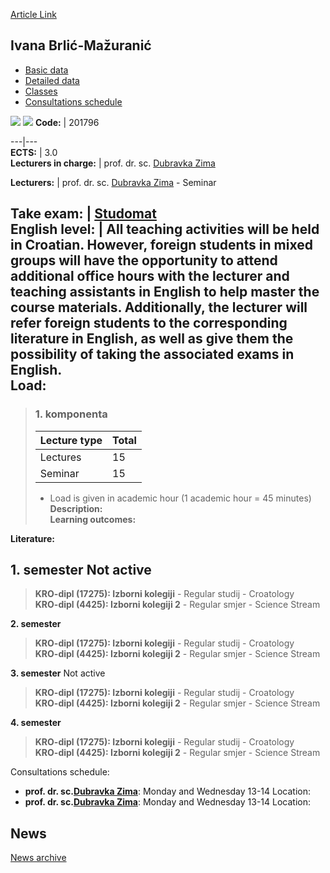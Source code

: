 [Article Link](https://www.fhs.hr/en/course/ivabrl_a)

## Ivana Brlić-Mažuranić
  * [Basic data](https://www.fhs.hr/en/course/ivabrl_a#v1id-523792_625222_1_0 "Basic data")
  * [Detailed data](https://www.fhs.hr/en/course/ivabrl_a#v1id-523792_625222_1_1 "Detailed data")
  * [Classes](https://www.fhs.hr/en/course/ivabrl_a#v1id-523792_625222_1_2 "Classes")
  * [Consultations schedule](https://www.fhs.hr/en/course/ivabrl_a#v1id-523792_625222_1_3 "Consultations schedule")


[![](https://www.fhs.hr/img/flags/gif/hr.gif)](https://www.fhs.hr/predmet/ivabrl_a) [![](https://www.fhs.hr/img/flags/gif/gb.gif)](https://www.fhs.hr/en/course/ivabrl_a)
**Code:** |  201796  
  
---|---  
**ECTS:** |  3.0   
**Lecturers in charge:** |  prof. dr. sc. [Dubravka Zima](https://www.fhs.hr/staff/dubravka.zima)   
  
**Lecturers:** |  prof. dr. sc. [Dubravka Zima](https://www.fhs.hr/djelatnik/dubravka.zima) - Seminar  
  
**Take exam:** |  [Studomat](http://www.isvu.hr/studomat)  
**English level:** |  All teaching activities will be held in Croatian. However, foreign students in mixed groups will have the opportunity to attend additional office hours with the lecturer and teaching assistants in English to help master the course materials. Additionally, the lecturer will refer foreign students to the corresponding literature in English, as well as give them the possibility of taking the associated exams in English.   
**Load:**  
---  
> ### 1. komponenta
> | Lecture type | Total  
> ---|---  
> Lectures | 15  
> Seminar | 15  
> * Load is given in academic hour (1 academic hour = 45 minutes)   
**Description:**  
> **Learning outcomes:**  

  
**Literature:**  

  
**1. semester** Not active  
---  
> **KRO-dipl (17275): Izborni kolegiji** - Regular studij - Croatology  
>  **KRO-dipl (4425): Izborni kolegiji 2** - Regular smjer - Science Stream  
>   
  
**2. semester**  
> **KRO-dipl (17275): Izborni kolegiji** - Regular studij - Croatology  
>  **KRO-dipl (4425): Izborni kolegiji 2** - Regular smjer - Science Stream  
>   
  
**3. semester** Not active  
> **KRO-dipl (17275): Izborni kolegiji** - Regular studij - Croatology  
>  **KRO-dipl (4425): Izborni kolegiji 2** - Regular smjer - Science Stream  
>   
  
**4. semester**  
> **KRO-dipl (17275): Izborni kolegiji** - Regular studij - Croatology  
>  **KRO-dipl (4425): Izborni kolegiji 2** - Regular smjer - Science Stream  
>   
Consultations schedule: 
  * **prof. dr. sc.[Dubravka Zima](https://www.fhs.hr/staff/dubravka.zima)**: 
Monday and Wednesday 13-14 
Location: 
  * **prof. dr. sc.[Dubravka Zima](https://www.fhs.hr/djelatnik/dubravka.zima)**: 
Monday and Wednesday 13-14 
Location: 


## News
[News archive](https://www.fhs.hr/en/course/ivabrl_a?@=218hn#news_117229 "News archive")
